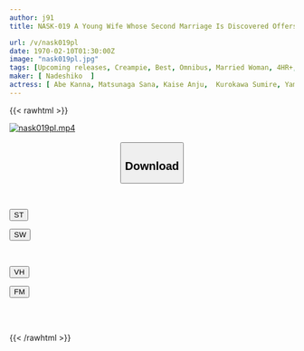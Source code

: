```yaml
---
author: j91
title: NASK-019 A Young Wife Whose Second Marriage Is Discovered Offers Her Body To Keep Her Son-in-law Quiet.

url: /v/nask019pl
date: 1970-02-10T01:30:00Z
image: "nask019pl.jpg"
tags: [Upcoming releases, Creampie, Best, Omnibus, Married Woman, 4HR+, Drama	]
maker: [ Nadeshiko  ]
actress: [ Abe Kanna, Matsunaga Sana, Kaise Anju,  Kurokawa Sumire, Yamamoto Renka ,Shirakawa Hanakiyo]
---
```



{{< rawhtml >}}

<div class="video" data-videoid="pending_link_2.html">
    <a href="javascript:;">
        <img src="/v/nask019pl/nask019pl.jpg" width="WIDTH" height="HEIGHT" alt="nask019pl.mp4" loading="lazy">
    </a>
</div>

<script type="text/javascript" src="https://j91.asia/asset/on-demand-pend.js"></script>

<br>
  <link rel="stylesheet" href="https://j91.asia/asset/bs5.css">
  
  <center>
  <button class="btn btn-primary" type="button" data-bs-toggle="collapse" data-bs-target=".multi-collapse" aria-expanded="false" aria-controls="multiCollapseExample1 multiCollapseExample2"><h2>Download</h2></button></center>
</p>
<div class="row">
  <div class="col">
    <div class="collapse multi-collapse" id="multiCollapseExample1">
      <div class="card card-body">
	      	      <br>
<div class="buttons">  
<p><a href="https://j91.asia/pending_link_2.html" target="_blank"><button class="btn-hover color-3"><i class="fa fa-download"></i> ST</button></a></p>
<p><a href="https://j91.asia/pending_link_2.html" target="_blank"><button class="btn-hover color-2"><i class="fa fa-download"></i> SW</button></a></p></div>
    </div>
  </div>
</div>
  <div class="col">
    <div class="collapse multi-collapse" id="multiCollapseExample2">
      <div class="card card-body">
	      <br>
<div class="buttons">
<p><a href="https://j91.asia/pending_link_2.html" target="_blank"><button class="btn-hover color-9"><i class="fa fa-download"></i> VH</button></a></p>
<p><a href="https://j91.asia/pending_link_2.html"><button class="btn-hover color-8"><i class="fa fa-download"></i> FM</button></a></p></div>
<br><br>
      </div>
    </div>
  </div>
</div>

{{< /rawhtml >}}
